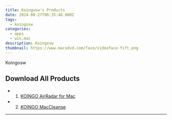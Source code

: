 ```yaml
---
title: Koingosw's Products
date: 2024-08-27T06:35:48.000Z
tags: 
  - koingosw
categories: 
  - apps
  - win,mac
description: Koingosw
thumbnail: https://www.macxdvd.com/face/videoface-fift.png
---
```


Koingosw

## Download All Products

- 1. [KOINGO AirRadar for Mac](https://tools.techidaily.com/koingosw/airradar/)
- 2. [KOINGO MacCleanse](https://tools.techidaily.com/koingosw/maccleanse/)


<hr>



